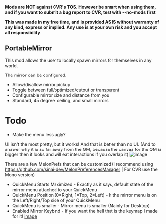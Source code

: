 **Mods are NOT against CVR's TOS. However be smart when using them, and if you want to submit a bug report to CVR, test with --no-mods first**

**This was made in my free time, and is provided AS IS without warranty of any kind, express or implied. Any use is at your own risk and you accept all responsibility**


## PortableMirror
This mod allows the user to locally spawn mirrors for themselves in any world.   

The mirror can be configured:
  * Allow/disallow mirror pickup
  * Toggle between full/optimized/cutout or transparent
  * Configurable mirror size and distance from you
  * Standard, 45 degree, ceiling, and small mirrors
    
# Todo
  * Make the menu less ugly?


UI isn't the most pretty, but it works! And that is better than no UI. (And to answer why it is so far away from the QM, because the canvas for the QM is bigger then it looks and will eat interactions if you overlap it)
![image](https://user-images.githubusercontent.com/81605232/185270484-a39d204e-4d03-473e-bd9a-276bd9a9f892.png)


There are a few MelonPrefs that can be customized (I recommend using https://github.com/sinai-dev/MelonPreferencesManager | For CVR use the Mono version)   
  * QuickMenu Starts Maximized - Exactly as it says, default state of the mirror menu attached to your QuickMenu
  * QuickMenu Position (0=Right, 1=Top, 2=Left) - If the mirror menu is on the Left/Right/Top side of your QuickMenu
  * QuickMenu is smaller - Mirror menu is smaller (Mainly for Desktop)
  * Enabled Mirror Keybind - If you want the hell that is the keymap I made for it! [image](https://user-images.githubusercontent.com/81605232/184995574-2e2cc5a6-4265-4e1b-97e5-d7a5eb304519.png)
	
